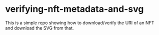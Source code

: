 # verifying-nft-metadata-and-svg
This is a simple repo showing how to download/verify the URI of an NFT and download the SVG from that.
